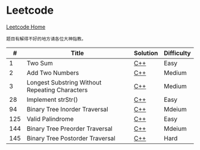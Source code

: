 # Leetcode
[Leetcode Home](https://leetcode.com/problemset/algorithms/)

	题目有解得不好的地方请各位大神指教。

| # | Title | Solution | Difficulty |
|---| ----- | -------- | ---------- |
| 1 | Two Sum | [C++](./Two_Sum.cpp) | Easy |
| 2 | Add Two Numbers | [C++](./Add_Two_Numbers.cpp) | Medium |
| 3 | Longest Substring Without Repeating Characters | [C++](./Longest_Substring_Without_Repeating_Characters.cpp) | Medium |
| 28 | Implement strStr() | [C++](./implement_strstr.cpp) | Easy|
| 94 | Binary Tree Inorder Traversal | [C++](./inorder_traversal.cpp) | Mdeium |
| 125 | Valid Palindrome | [C++](./valid_palindrome.cpp)| Easy|
| 144 | Binary Tree Preorder Traversal | [C++](./preorder_traversal.cpp) | Mdeium |
| 145 | Binary Tree Postorder Traversal | [C++](./postorder_traversal.cpp) | Hard |
